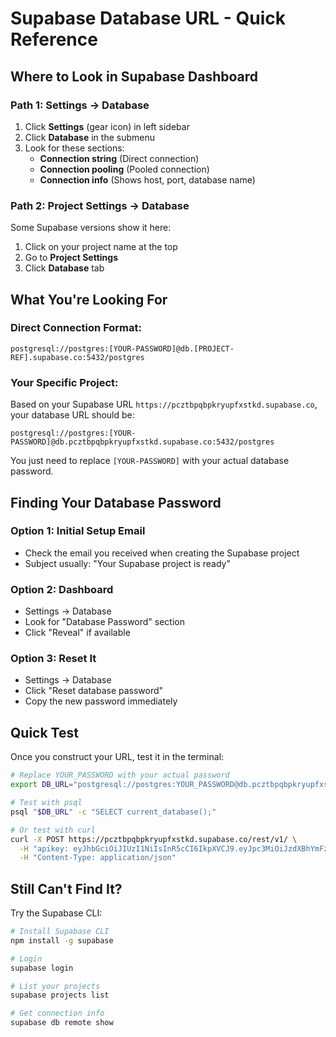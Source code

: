 # Supabase Database URL - Quick Reference

## Where to Look in Supabase Dashboard

### Path 1: Settings → Database
1. Click **Settings** (gear icon) in left sidebar
2. Click **Database** in the submenu
3. Look for these sections:
   - **Connection string** (Direct connection)
   - **Connection pooling** (Pooled connection)
   - **Connection info** (Shows host, port, database name)

### Path 2: Project Settings → Database
Some Supabase versions show it here:
1. Click on your project name at the top
2. Go to **Project Settings**
3. Click **Database** tab

## What You're Looking For

### Direct Connection Format:
```
postgresql://postgres:[YOUR-PASSWORD]@db.[PROJECT-REF].supabase.co:5432/postgres
```

### Your Specific Project:
Based on your Supabase URL `https://pcztbpqbpkryupfxstkd.supabase.co`, your database URL should be:
```
postgresql://postgres:[YOUR-PASSWORD]@db.pcztbpqbpkryupfxstkd.supabase.co:5432/postgres
```

You just need to replace `[YOUR-PASSWORD]` with your actual database password.

## Finding Your Database Password

### Option 1: Initial Setup Email
- Check the email you received when creating the Supabase project
- Subject usually: "Your Supabase project is ready"

### Option 2: Dashboard
- Settings → Database
- Look for "Database Password" section
- Click "Reveal" if available

### Option 3: Reset It
- Settings → Database
- Click "Reset database password"
- Copy the new password immediately

## Quick Test

Once you construct your URL, test it in the terminal:
```bash
# Replace YOUR_PASSWORD with your actual password
export DB_URL="postgresql://postgres:YOUR_PASSWORD@db.pcztbpqbpkryupfxstkd.supabase.co:5432/postgres"

# Test with psql
psql "$DB_URL" -c "SELECT current_database();"

# Or test with curl
curl -X POST https://pcztbpqbpkryupfxstkd.supabase.co/rest/v1/ \
  -H "apikey: eyJhbGciOiJIUzI1NiIsInR5cCI6IkpXVCJ9.eyJpc3MiOiJzdXBhYmFzZSIsInJlZiI6InBjenRicHFicGtyeXVwZnhzdGtkIiwicm9sZSI6ImFub24iLCJpYXQiOjE3NTE3NTMxNTYsImV4cCI6MjA2NzMyOTE1Nn0.z0royhpnCnCyWG346u5ZHg7oObd-l56ZAI-BO-LP92U" \
  -H "Content-Type: application/json"
```

## Still Can't Find It?

Try the Supabase CLI:
```bash
# Install Supabase CLI
npm install -g supabase

# Login
supabase login

# List your projects
supabase projects list

# Get connection info
supabase db remote show
```